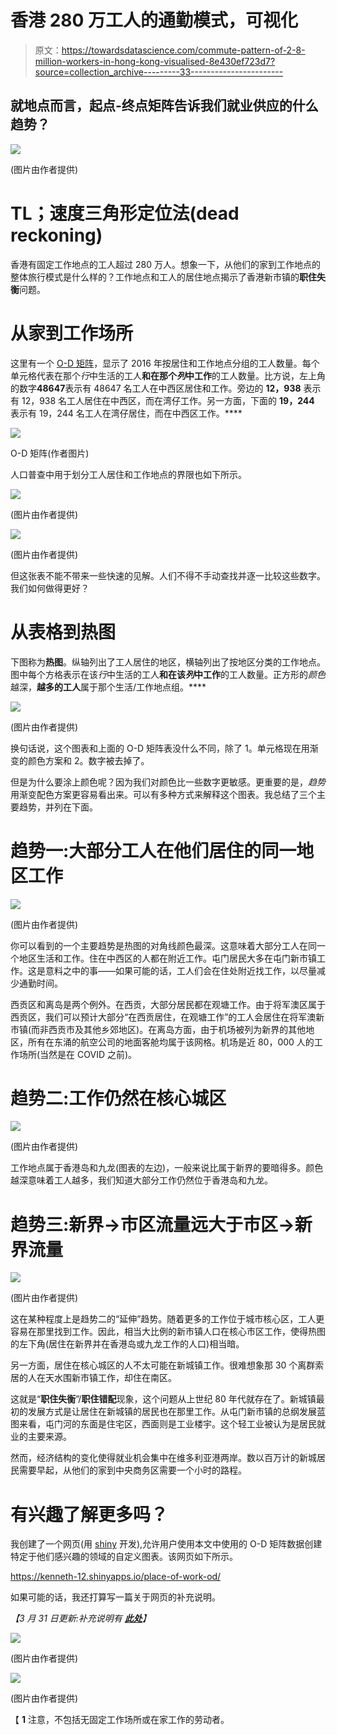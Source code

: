 # 香港 280 万工人的通勤模式，可视化

> 原文：<https://towardsdatascience.com/commute-pattern-of-2-8-million-workers-in-hong-kong-visualised-8e430ef723d7?source=collection_archive---------33----------------------->

## 就地点而言，起点-终点矩阵告诉我们就业供应的什么趋势？

![](img/091a01cd0a9ccaec6e3f1a25cb8f7104.png)

(图片由作者提供)

# TL；速度三角形定位法(dead reckoning)

香港有固定工作地点的工人超过 280 万人。想象一下，从他们的家到工作地点的整体旅行模式是什么样的？工作地点和工人的居住地点揭示了香港新市镇的**职住失衡**问题。

# 从家到工作场所

这里有一个 [O-D 矩阵](https://transportgeography.org/contents/methods/spatial-interactions-gravity-model/od-matrix-construction/)，显示了 2016 年按居住和工作地点分组的工人数量。每个单元格代表在那个*行*中生活的工人**和在那个*列*中工作**的工人数量。比方说，左上角的数字**48647**表示有 48647 名工人在中西区居住和工作。旁边的 **12，938** 表示有 12，938 名工人居住在中西区，而在湾仔工作。另一方面，下面的 **19，244** 表示有 19，244 名工人在湾仔居住，而在中西区工作。****

![](img/77d5b5dae7c78dadad82166d6f1eb44c.png)

O-D 矩阵(作者图片)

人口普查中用于划分工人居住和工作地点的界限也如下所示。

![](img/0ebdb34706b09395e290e6a62c3e0683.png)

(图片由作者提供)

![](img/f485225c7fe6c3909165e780f828b461.png)

(图片由作者提供)

但这张表不能不带来一些快速的见解。人们不得不手动查找并逐一比较这些数字。我们如何做得更好？

# 从表格到热图

下图称为**热图**。纵轴列出了工人居住的地区，横轴列出了按地区分类的工作地点。图中每个方格表示在该*行*中生活的工人**和在该*列*中工作**的工人数量。正方形的*颜色*越深，**越多的工人**属于那个生活/工作地点组。****

![](img/091a01cd0a9ccaec6e3f1a25cb8f7104.png)

(图片由作者提供)

换句话说，这个图表和上面的 O-D 矩阵表没什么不同，除了 1。单元格现在用渐变的颜色方案和 2。数字被去掉了。

但是为什么要涂上颜色呢？因为我们对颜色比一些数字更敏感。更重要的是，*趋势*用渐变配色方案更容易看出来。可以有多种方式来解释这个图表。我总结了三个主要趋势，并列在下面。

# 趋势一:大部分工人在他们居住的同一地区工作

![](img/4deb0952f8e0cb2ca5dcdfeb6624048e.png)

(图片由作者提供)

你可以看到的一个主要趋势是热图的对角线颜色最深。这意味着大部分工人在同一个地区生活和工作。住在中西区的人都在附近工作。屯门居民大多在屯门新市镇工作。这是意料之中的事——如果可能的话，工人们会在住处附近找工作，以尽量减少通勤时间。

西贡区和离岛是两个例外。在西贡，大部分居民都在观塘工作。由于将军澳区属于西贡区，我们可以预计大部分“在西贡居住，在观塘工作”的工人会居住在将军澳新市镇(而非西贡市及其他乡郊地区)。在离岛方面，由于机场被列为新界的其他地区，所有在东涌的航空公司的地面客舱均属于该网格。机场是近 80，000 人的工作场所(当然是在 COVID 之前)。

# 趋势二:工作仍然在核心城区

![](img/eb9993a62290f6e4f1370cfb2e47aafb.png)

(图片由作者提供)

工作地点属于香港岛和九龙(图表的左边)，一般来说比属于新界的要暗得多。颜色越深意味着工人越多，我们知道大部分工作仍然位于香港岛和九龙。

# 趋势三:新界→市区流量远大于市区→新界流量

![](img/b9044d4655fd5cdb18c3826d46bf70c3.png)

(图片由作者提供)

这在某种程度上是趋势二的“延伸”趋势。随着更多的工作位于城市核心区，工人更容易在那里找到工作。因此，相当大比例的新市镇人口在核心市区工作，使得热图的左下角(居住在新界并在香港岛或九龙工作的人口)相当暗。

另一方面，居住在核心城区的人不太可能在新城镇工作。很难想象那 30 个离群索居的人在天水围新市镇工作，却住在南区。

这就是“**职住失衡**”/**职住错配**现象，这个问题从上世纪 80 年代就存在了。新城镇最初的发展方式是让居住在新城镇的居民也在那里工作。从屯门新市镇的总纲发展蓝图来看，屯门河的东面是住宅区，西面则是工业楼宇。这个轻工业被认为是居民就业的主要来源。

然而，经济结构的变化使得就业机会集中在维多利亚港两岸。数以百万计的新城居民需要早起，从他们的家到中央商务区需要一个小时的路程。

# 有兴趣了解更多吗？

我创建了一个网页(用 [shiny](https://shiny.rstudio.com/) 开发),允许用户使用本文中使用的 O-D 矩阵数据创建特定于他们感兴趣的领域的自定义图表。该网页如下所示。

https://kenneth-12.shinyapps.io/place-of-work-od/

如果可能的话，我还打算写一篇关于网页的补充说明。

*【3 月 31 日更新:补充说明有* [***此处***](https://medium.com/@khwongk12/interactive-visualisation-of-commute-pattern-in-hong-kong-3a54b021076d)*】*

![](img/f74925d24ef28ec27c31c43b1d6af722.png)

(图片由作者提供)

![](img/f559d3bec25a5eb8147ca3ed02cc695c.png)

(图片由作者提供)

【 **1** 注意，不包括无固定工作场所或在家工作的劳动者。